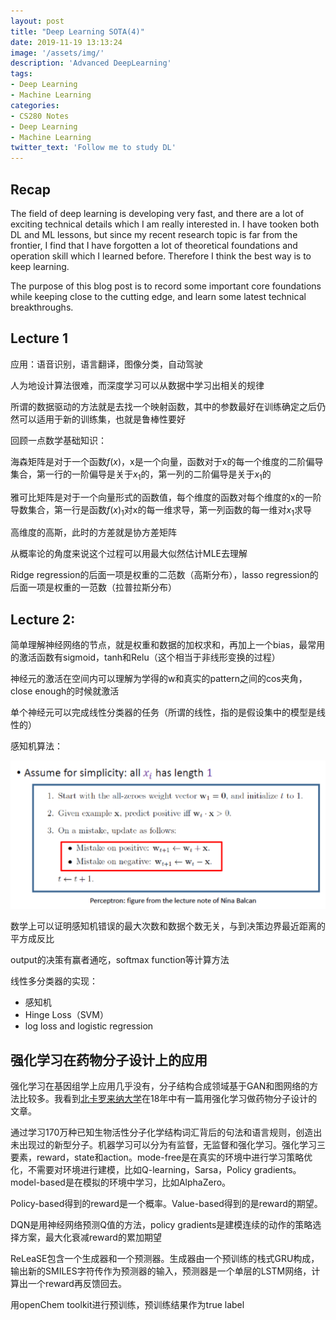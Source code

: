 ```yaml
---
layout: post
title: "Deep Learning SOTA(4)"
date: 2019-11-19 13:13:24
image: '/assets/img/'
description: 'Advanced DeepLearning'
tags:
- Deep Learning
- Machine Learning
categories:
- CS280 Notes
- Deep Learning
- Machine Learning 
twitter_text: 'Follow me to study DL'
---
```


## Recap

The field of deep learning is developing very fast, and there are a lot of exciting technical details which I am really interested in. I have tooken both DL and ML lessons, but since my recent research topic is far from the frontier, I find that I have forgotten a lot of theoretical foundations and operation skill which I learned before. Therefore I think the best way is to keep learning.

The purpose of this blog post is to record some important core foundations while keeping close to the cutting edge, and learn some latest technical breakthroughs.

## Lecture 1

应用：语音识别，语言翻译，图像分类，自动驾驶

人为地设计算法很难，而深度学习可以从数据中学习出相关的规律

所谓的数据驱动的方法就是去找一个映射函数，其中的参数最好在训练确定之后仍然可以适用于新的训练集，也就是鲁棒性要好

回顾一点数学基础知识：

海森矩阵是对于一个函数$f(x)$，x是一个向量，函数对于x的每一个维度的二阶偏导集合，第一行的一阶偏导是关于$x_1$的，第一列的二阶偏导是关于$x_1$的

雅可比矩阵是对于一个向量形式的函数值，每个维度的函数对每个维度的x的一阶导数集合，第一行是函数$f(x)_1$对x的每一维求导，第一列函数的每一维对$x_1$求导

高维度的高斯，此时的方差就是协方差矩阵

从概率论的角度来说这个过程可以用最大似然估计MLE去理解

Ridge regression的后面一项是权重的二范数（高斯分布），lasso regression的后面一项是权重的一范数（拉普拉斯分布）

## Lecture 2:

简单理解神经网络的节点，就是权重和数据的加权求和，再加上一个bias，最常用的激活函数有sigmoid，tanh和Relu（这个相当于非线形变换的过程）

神经元的激活在空间内可以理解为学得的w和真实的pattern之间的cos夹角，close enough的时候就激活

单个神经元可以完成线性分类器的任务（所谓的线性，指的是假设集中的模型是线性的）

感知机算法：

![perceptron](https://github.com/clay001/blog/blob/gh-pages/_posts/posts_picture/SOTA(4)/perceptron.png?raw=true)

数学上可以证明感知机错误的最大次数和数据个数无关，与到决策边界最近距离的平方成反比

output的决策有赢者通吃，softmax function等计算方法

线性多分类器的实现：

- 感知机
- Hinge Loss（SVM）
- log loss and logistic regression

## 强化学习在药物分子设计上的应用

强化学习在基因组学上应用几乎没有，分子结构合成领域基于GAN和图网络的方法比较多。我看到[北卡罗来纳大学](https://advances.sciencemag.org/content/4/7/eaap7885)在18年中有一篇用强化学习做药物分子设计的文章。

通过学习170万种已知生物活性分子化学结构词汇背后的句法和语言规则，创造出未出现过的新型分子。机器学习可以分为有监督，无监督和强化学习。强化学习三要素，reward，state和action。mode-free是在真实的环境中进行学习策略优化，不需要对环境进行建模，比如Q-learning，Sarsa，Policy gradients。model-based是在模拟的环境中学习，比如AlphaZero。

Policy-based得到的reward是一个概率。Value-based得到的是reward的期望。

DQN是用神经网络预测Q值的方法，policy gradients是建模连续的动作的策略选择方案，最大化衰减reward的累加期望

ReLeaSE包含一个生成器和一个预测器。生成器由一个预训练的栈式GRU构成，输出新的SMILES字符传作为预测器的输入，预测器是一个单层的LSTM网络，计算出一个reward再反馈回去。

用openChem toolkit进行预训练，预训练结果作为true label









